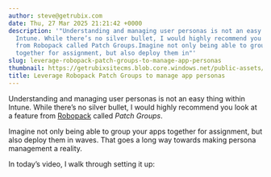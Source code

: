 ```yaml
---
author: steve@getrubix.com
date: Thu, 27 Mar 2025 21:21:42 +0000
description: '"Understanding and managing user personas is not an easy thing within
  Intune. While there’s no silver bullet, I would highly recommend you look at a feature
  from Robopack called Patch Groups.Imagine not only being able to group your apps
  together for assignment, but also deploy them in"'
slug: leverage-robopack-patch-groups-to-manage-app-personas
thumbnail: https://getrubixsitecms.blob.core.windows.net/public-assets/content/v1/thumbnails/leverage-robopack-patch-groups-to-manage-app-personas_thumbnail.jpg
title: Leverage Robopack Patch Groups to manage app personas
---
```


Understanding and managing user personas is not an easy thing within Intune. While there’s no silver bullet, I would highly recommend you look at a feature from [Robopack](https://robopack.com/) called _Patch Groups_.

Imagine not only being able to group your apps together for assignment, but also deploy them in waves. That goes a long way towards making persona management a reality.  

In today’s video, I walk through setting it up: